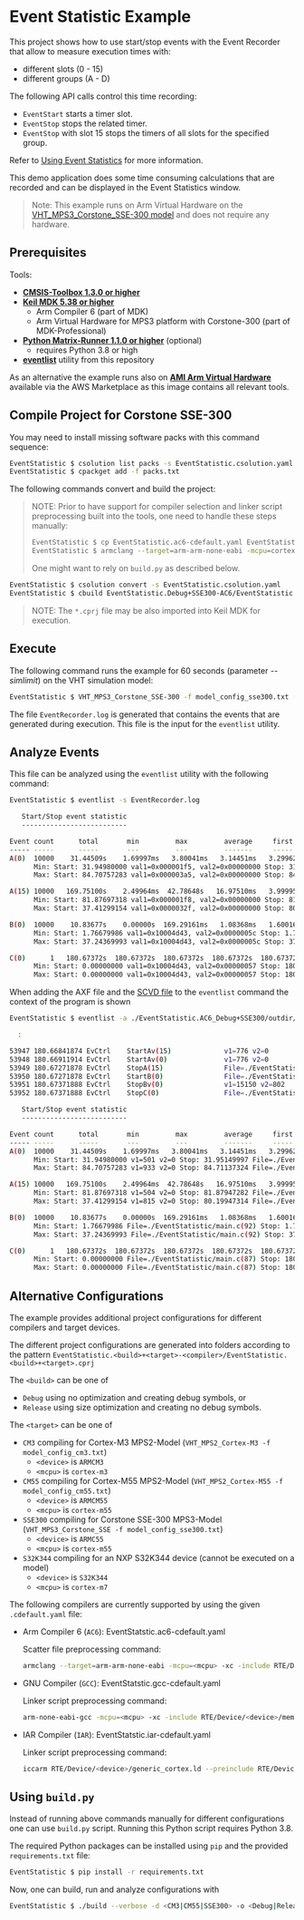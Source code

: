 # Event Statistic Example

This project shows how to use start/stop events with the Event Recorder that allow to measure execution times with:

- different slots (0 - 15)
- different groups (A - D)

The following API calls control this time recording:

- `EventStart` starts a timer slot.
- `EventStop` stops the related timer.
- `EventStop` with slot 15 stops the timers of all slots for the specified group.

Refer to [Using Event Statistics](https://arm-software.github.io/CMSIS-View/main/ev_stat.html#es_use) for more information.

This demo application does some time consuming calculations that are recorded
and can be displayed in the Event Statistics window.

>Note:
This example runs on Arm Virtual Hardware on the [VHT_MPS3_Corstone_SSE-300 model](https://arm-software.github.io/AVH/main/simulation/html/Using.html) and does not require any hardware.

## Prerequisites

Tools:

- [**CMSIS-Toolbox 1.3.0 or higher**](https://github.com/Open-CMSIS-Pack/cmsis-toolbox)
- [**Keil MDK 5.38 or higher**](https://www.keil.com/mdk5)
  - Arm Compiler 6 (part of MDK)
  - Arm Virtual Hardware for MPS3 platform with Corstone-300 (part of MDK-Professional)
- [**Python Matrix-Runner 1.1.0 or higher**](https://pypi.org/project/python-matrix-runner/) (optional)
  - requires Python 3.8 or high
- [**eventlist**](https://github.com/ARM-software/CMSIS-View/releases/latest) utility from this repository

As an alternative the example runs also on [**AMI Arm Virtual Hardware**](https://aws.amazon.com/marketplace/search/results?searchTerms=Arm+Virtual+Hardware) available via the AWS Marketplace as this image contains all relevant tools.

## Compile Project for Corstone SSE-300

You may need to install missing software packs with this command sequence:

```bash
EventStatistic $ csolution list packs -s EventStatistic.csolution.yaml -m >packs.txt
EventStatistic $ cpackget add -f packs.txt
```

The following commands convert and build the project:

> NOTE: Prior to have support for compiler selection and linker script preprocessing built into
> the tools, one need to handle these steps manually:
>
> ```bash
> EventStatistic $ cp EventStatistic.ac6-cdefault.yaml EventStatistic.cdefault.yaml
> EventStatistic $ armclang --target=arm-arm-none-eabi -mcpu=cortex-m55 -xc -include RTE/Device/ARMCM55/memory_layout.h -E RTE/Device/ARMCM55/ARMCM55_ac6.sct -o EventStatistic.Debug+SSE300-AC6/outdir/ARMCM55_ac6.sct
> ```
>
> One might want to rely on `build.py` as described below.

```bash
EventStatistic $ csolution convert -s EventStatistic.csolution.yaml
EventStatistic $ cbuild EventStatistic.Debug+SSE300-AC6/EventStatistic.Debug+SSE300.cprj
```

> NOTE: The `*.cprj` file may be also imported into Keil MDK for execution.

## Execute

The following command runs the example for 60 seconds (parameter *--simlimit*) on the VHT simulation model:

```bash
EventStatistic $ VHT_MPS3_Corstone_SSE-300 -f model_config_sse300.txt --simlimit=60 -a ./EventStatistic.Debug+SSE300-AC6/outdir/EventStatistic.Debug+SSE300.axf
```

The file `EventRecorder.log` is generated that contains the events that are generated during execution. This file is the input for the `eventlist` utility.

## Analyze Events

This file can be analyzed using the `eventlist` utility with the following command:

```bash
EventStatistic $ eventlist -s EventRecorder.log

   Start/Stop event statistic
   --------------------------

Event count      total       min         max         average     first       last
----- -----      -----       ---         ---         -------     -----       ----
A(0)  10000    31.44509s    1.69997ms   3.80041ms   3.14451ms   3.29962ms   3.59964ms
      Min: Start: 31.94980000 val1=0x000001f5, val2=0x00000000 Stop: 31.95149997 val1=0x10004d43, val2=0x0000003c
      Max: Start: 84.70757283 val1=0x000003a5, val2=0x00000000 Stop: 84.71137324 val1=0x10004d43, val2=0x00000038

A(15) 10000   169.75100s    2.49964ms  42.78648s   16.97510ms   3.99995ms   4.30004ms
      Min: Start: 81.87697318 val1=0x000001f8, val2=0x00000000 Stop: 81.87947282 val1=0x10004d43, val2=0x0000003c
      Max: Start: 37.41299154 val1=0x0000032f, val2=0x00000000 Stop: 80.19947314 val1=0x10004d43, val2=0x0000003c

B(0)  10000    10.83677s    0.00000s  169.29161ms   1.08368ms   1.60016ms   1.00010ms
      Min: Start: 1.76679986 val1=0x10004d43, val2=0x0000005c Stop: 1.76679986 val1=0x0000018e, val2=0x00000047
      Max: Start: 37.24369993 val1=0x10004d43, val2=0x0000005c Stop: 37.41299154 val1=0x000066bf, val2=0x00000487

C(0)      1   180.67372s  180.67372s  180.67372s  180.67372s  180.67372s  180.67372s
      Min: Start: 0.00000000 val1=0x10004d43, val2=0x00000057 Stop: 180.67371888 val1=0x10004d43, val2=0x00000062
      Max: Start: 0.00000000 val1=0x10004d43, val2=0x00000057 Stop: 180.67371888 val1=0x10004d43, val2=0x00000062
```

When adding the AXF file and the [SCVD file](https://arm-software.github.io/CMSIS-View/main/SCVD_Format.html) to the `eventlist` command the context of the program is shown

```bash
EventStatistic $ eventlist -a ./EventStatistic.AC6_Debug+SSE300/outdir/EventStatistic.AC6_Debug+SSE300.axf -I EventRecorder.scvd EventRecorder.log

  :

53947 180.66841874 EvCtrl    StartAv(15)             v1=776 v2=0
53948 180.66911914 EvCtrl    StartAv(0)              v1=776 v2=0
53949 180.67271878 EvCtrl    StopA(15)               File=./EventStatistic/main.c(60)
53950 180.67271878 EvCtrl    StartB(0)               File=./EventStatistic/main.c(92)
53951 180.67371888 EvCtrl    StopBv(0)               v1=15150 v2=802
53952 180.67371888 EvCtrl    StopC(0)                File=./EventStatistic/main.c(98)

   Start/Stop event statistic
   --------------------------

Event count      total       min         max         average     first       last
----- -----      -----       ---         ---         -------     -----       ----
A(0)  10000    31.44509s    1.69997ms   3.80041ms   3.14451ms   3.29962ms   3.59964ms
      Min: Start: 31.94980000 v1=501 v2=0 Stop: 31.95149997 File=./EventStatistic/main.c(60)
      Max: Start: 84.70757283 v1=933 v2=0 Stop: 84.71137324 File=./EventStatistic/main.c(56)

A(15) 10000   169.75100s    2.49964ms  42.78648s   16.97510ms   3.99995ms   4.30004ms
      Min: Start: 81.87697318 v1=504 v2=0 Stop: 81.87947282 File=./EventStatistic/main.c(60)
      Max: Start: 37.41299154 v1=815 v2=0 Stop: 80.19947314 File=./EventStatistic/main.c(60)

B(0)  10000    10.83677s    0.00000s  169.29161ms   1.08368ms   1.60016ms   1.00010ms
      Min: Start: 1.76679986 File=./EventStatistic/main.c(92) Stop: 1.76679986 v1=398 v2=71
      Max: Start: 37.24369993 File=./EventStatistic/main.c(92) Stop: 37.41299154 v1=26303 v2=1159

C(0)      1   180.67372s  180.67372s  180.67372s  180.67372s  180.67372s  180.67372s
      Min: Start: 0.00000000 File=./EventStatistic/main.c(87) Stop: 180.67371888 File=./EventStatistic/main.c(98)
      Max: Start: 0.00000000 File=./EventStatistic/main.c(87) Stop: 180.67371888 File=./EventStatistic/main.c(98)
```

## Alternative Configurations

The example provides additional project configurations for different compilers and target devices.

The different project configurations are generated into folders according to the pattern
`EventStatistic.<build>+<target>-<compiler>/EventStatistic.<build>+<target>.cprj`

The `<build>` can be one of

- `Debug` using no optimization and creating debug symbols, or
- `Release` using size optimization and creating no debug symbols.

The `<target>` can be one of

- `CM3` compiling for Cortex-M3 MPS2-Model (`VHT_MPS2_Cortex-M3 -f model_config_cm3.txt`)
  - `<device>` is `ARMCM3`
  - `<mcpu>` is `cortex-m3`
- `CM55` compiling for Cortex-M55 MPS2-Model (`VHT_MPS2_Cortex-M55 -f model_config_cm55.txt`)
  - `<device>` is `ARMCM55`
  - `<mcpu>` is `cortex-m55`
- `SSE300` compiling for Corstone SSE-300 MPS3-Model (`VHT_MPS3_Corstone_SSE -f model_config_sse300.txt`)
  - `<device>` is `ARMC55`
  - `<mcpu>` is `cortex-m55`
- `S32K344` compiling for an NXP S32K344 device (cannot be executed on a model)
  - `<device>` is `S32K344`
  - `<mcpu>` is `cortex-m7`

The following compilers are currently supported by using the given `.cdefault.yaml` file:

- Arm Compiler 6 (`AC6`): EventStatstic.ac6-cdefault.yaml

  Scatter file preprocessing command:

  ```bash
  armclang --target=arm-arm-none-eabi -mcpu=<mcpu> -xc -include RTE/Device/<device>/memory_layout.h -E RTE/Device/<device>/<device>_ac6.sct -o EventStatistic.<build>+<target>-AC6/outdir/<device>_ac6.sct
  ```

- GNU Compiler (`GCC`): EventStatstic.gcc-cdefault.yaml

  Linker script preprocessing command:

  ```bash
  arm-none-eabi-gcc -mcpu=<mcpu> -xc -include RTE/Device/<device>/memory_layout.h -E RTE/Device/<device>/gcc_arm.ld -o EventStatistic.<build>+<target>-GCC/outdir/gcc_arm.ld
  ```

- IAR Compiler (`IAR`): EventStatstic.iar-cdefault.yaml

  Linker script preprocessing command:

  ```bash
  iccarm RTE/Device/<device>/generic_cortex.ld --preinclude RTE/Device/<device>/memory_layout.h --preprocess=ns EventStatistic.<build>+<target>-GCC/outdir/generic_cortex.ld
  ```

## Using `build.py`

Instead of running above commands manually for different configurations one can use `build.py` script.
Running this Python script requires Python 3.8.

The required Python packages can be installed using `pip` and the provided `requirements.txt` file:

```bash
EventStatistic $ pip install -r requirements.txt
```

Now, one can build, run and analyze configurations with

```bash
EventStatistic $ ./build --verbose -d <CM3|CM55|SSE300> -o <Debug|Release> -c <AC6|GCC|IAR> [build] [run] [events]
```

